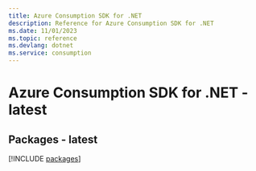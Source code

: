 ```yaml
---
title: Azure Consumption SDK for .NET
description: Reference for Azure Consumption SDK for .NET
ms.date: 11/01/2023
ms.topic: reference
ms.devlang: dotnet
ms.service: consumption
---
```

# Azure Consumption SDK for .NET - latest
## Packages - latest
[!INCLUDE [packages](consumption-index.md)]